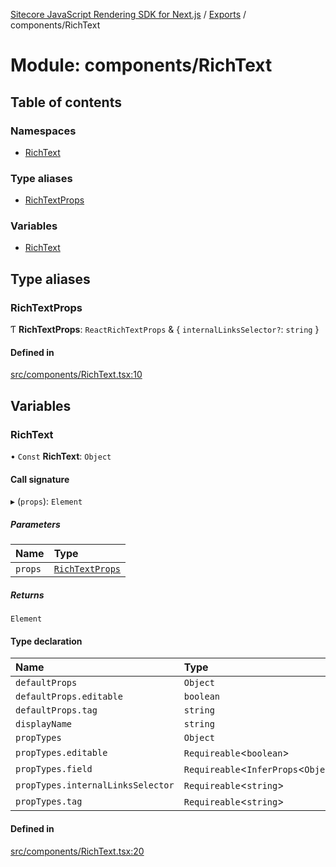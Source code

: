 [Sitecore JavaScript Rendering SDK for Next.js](../README.md) / [Exports](../modules.md) / components/RichText

# Module: components/RichText

## Table of contents

### Namespaces

- [RichText](components_RichText.RichText.md)

### Type aliases

- [RichTextProps](components_RichText.md#richtextprops)

### Variables

- [RichText](components_RichText.md#richtext)

## Type aliases

### RichTextProps

Ƭ **RichTextProps**: `ReactRichTextProps` & { `internalLinksSelector?`: `string`  }

#### Defined in

[src/components/RichText.tsx:10](https://github.com/Sitecore/jss/blob/e49fd4cc/packages/sitecore-jss-nextjs/src/components/RichText.tsx#L10)

## Variables

### RichText

• `Const` **RichText**: `Object`

#### Call signature

▸ (`props`): `Element`

##### Parameters

| Name | Type |
| :------ | :------ |
| `props` | [`RichTextProps`](components_RichText.md#richtextprops) |

##### Returns

`Element`

#### Type declaration

| Name | Type |
| :------ | :------ |
| `defaultProps` | `Object` |
| `defaultProps.editable` | `boolean` |
| `defaultProps.tag` | `string` |
| `displayName` | `string` |
| `propTypes` | `Object` |
| `propTypes.editable` | `Requireable`<`boolean`\> |
| `propTypes.field` | `Requireable`<`InferProps`<`Object`\>\> |
| `propTypes.internalLinksSelector` | `Requireable`<`string`\> |
| `propTypes.tag` | `Requireable`<`string`\> |

#### Defined in

[src/components/RichText.tsx:20](https://github.com/Sitecore/jss/blob/e49fd4cc/packages/sitecore-jss-nextjs/src/components/RichText.tsx#L20)
